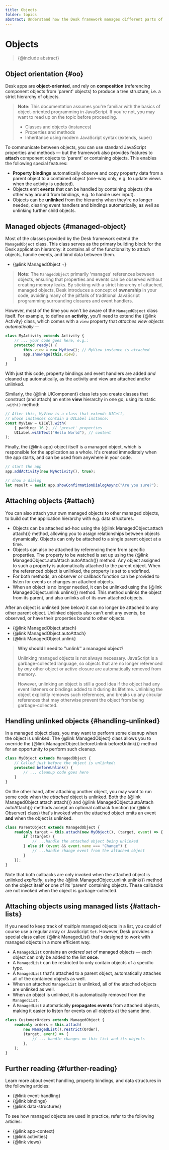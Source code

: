 ```yaml
---
title: Objects
folder: topics
abstract: Understand how the Desk framework manages different parts of your app using a common foundation provided by the ManagedObject class.
---
```


# Objects

> {@include abstract}

## Object orientation {#oo}

Desk apps are **object-oriented**, and rely on **composition** (referencing component objects from 'parent' objects) to produce a tree structure, i.e. a strict hierarchy of objects.

> **Note:** This documentation assumes you're familiar with the basics of object-oriented programming in JavaScript. If you're not, you may want to read up on the topic before proceeding.
>
> - Classes and objects (instances)
> - Properties and methods
> - Inheritance using modern JavaScript syntax (extends, super)

To communicate between objects, you can use standard JavaScript properties and methods — but the framework also provides features to **attach** component objects to 'parent' or containing objects. This enables the following special features:

- **Property bindings** automatically observe and copy property data from a parent object to a contained object (one-way only, e.g. to update views when the activity is updated).
- Objects emit **events** that can be handled by containing objects (the other way around from bindings, e.g. to handle user input).
- Objects can be **unlinked** from the hierarchy when they're no longer needed, clearing event handlers and bindings automatically, as well as unlinking further child objects.

## Managed objects {#managed-object}

Most of the classes provided by the Desk framework extend the `ManagedObject` class. This class serves as the primary building block for the Desk application hierarchy: it contains all of the functionality to attach objects, handle events, and bind data between them.

- {@link ManagedObject +}

> **Note:** The `ManagedObject` primarily 'manages' references between objects, ensuring that properties and events can be observed without creating memory leaks. By sticking with a strict hierarchy of attached, managed objects, Desk introduces a concept of **ownership** in your code, avoiding many of the pitfalls of traditional JavaScript programming surrounding closures and event handlers.

However, most of the time you won't be aware of the `ManagedObject` class itself. For example, to define an **activity**, you'll need to extend the {@link Activity} class, which comes with a `view` property that _attaches view objects automatically_ —

```ts
class MyActivity extends Activity {
	// ... your code goes here, e.g.:
	protected ready() {
		this.view = new MyView(); // MyView instance is attached
		app.showPage(this.view);
	}
}
```

With just this code, property bindings and event handlers are added _and_ cleaned up automatically, as the activity and view are attached and/or unlinked.

Similarly, the {@link UIComponent} class lets you create classes that construct (and attach) an entire **view** hierarchy in one go, using its static `.with()` method:

```ts
// After this, MyView is a class that extends UICell,
// whose instances contain a UILabel instance:
const MyView = UICell.with(
	{ padding: 16 }, // 'preset' properties
	UILabel.withText("Hello World"), // content
);
```

Finally, the {@link app} object itself is a managed object, which is responsible for the application as a whole. It's created immediately when the app starts, and can be used from anywhere in your code.

```ts
// start the app
app.addActivity(new MyActivity(), true);

// show a dialog
let result = await app.showConfirmationDialogAsync("Are you sure?");
```

## Attaching objects {#attach}

You can also attach your own managed objects to other managed objects, to build out the application hierarchy with e.g. data structures.

- Objects can be attached ad-hoc using the {@link ManagedObject.attach attach()} method, allowing you to assign relationships between objects dynamically. Objects can only be attached to a single parent object at a time.
- Objects can also be attached by referencing them from specific properties. The property to be watched is set up using the {@link ManagedObject.autoAttach autoAttach()} method. Any object assigned to such a property is automatically attached to the parent object. When the referenced object is unlinked, the property is set to undefined.
- For both methods, an observer or callback function can be provided to listen for events or changes on attached objects.
- When an object is no longer needed, it can be unlinked using the {@link ManagedObject.unlink unlink()} method. This method unlinks the object from its parent, and also unlinks all of its own attached objects.

After an object is unlinked (see below) it can no longer be attached to any other parent object. Unlinked objects also can't emit any events, be observed, or have their properties bound to other objects.

- {@link ManagedObject.attach}
- {@link ManagedObject.autoAttach}
- {@link ManagedObject.unlink}

> **Why should I need to "unlink" a managed object?**
>
> Unlinking managed objects is not always necessary. JavaScript is a garbage-collected language, so objects that are no longer referenced by _any_ other object or active closure are automatically removed from memory.
>
> However, unlinking an object is still a good idea if the object had any event listeners or bindings added to it during its lifetime. Unlinking the object explicitly removes such references, and breaks up any circular references that may otherwise prevent the object from being garbage-collected.

## Handling unlinked objects {#handling-unlinked}

In a managed object class, you may want to perform some cleanup when the object is unlinked. The {@link ManagedObject} class allows you to override the {@link ManagedObject.beforeUnlink beforeUnlink()} method for an opportunity to perform such cleanup.

```ts
class MyObject extends ManagedObject {
	// Called just before the object is unlinked:
	protected beforeUnlink() {
		// ... cleanup code goes here
	}
}
```

On the other hand, after attaching another object, you may want to run some code when the _attached_ object is unlinked. Both the {@link ManagedObject.attach attach()} and {@link ManagedObject.autoAttach autoAttach()} methods accept an optional callback function (or {@link Observer} class) that's invoked when the attached object emits an event **and** when the object is unlinked.

```ts
class ParentObject extends ManagedObject {
	readonly target = this.attach(new MyObject(), (target, event) => {
		if (!target) {
			// ...handle the attached object being unlinked
		} else if (event && event.name === "Change") {
			// ...handle change event from the attached object
		}
	});
}
```

Note that both callbacks are only invoked when the attached object is unlinked _explicitly_, using the {@link ManagedObject.unlink unlink()} method on the object itself **or** one of its 'parent' containing objects. These callbacks are not invoked when the object is garbage-collected.

## Attaching objects using managed lists {#attach-lists}

If you need to keep track of _multiple_ managed objects in a list, you could of course use a regular array or JavaScript `Set`. However, Desk provides a special class called {@link ManagedList} that's designed to work with managed objects in a more efficient way.

- A `ManagedList` contains an _ordered set_ of managed objects — each object can only be added to the list **once**.
- A `ManagedList` can be restricted to only contain objects of a specific type.
- A `ManagedList` that's attached to a parent object, automatically attaches all of the contained objects as well.
- When an attached `ManagedList` is unlinked, all of the attached objects are unlinked as well.
- When an object is unlinked, it is automatically removed from the `ManagedList`.
- A `ManagedList` automatically **propagates events** from attached objects, making it easier to listen for events on all objects at the same time.

```ts
class CustomerOrders extends ManagedObject {
	readonly orders = this.attach(
		new ManagedList().restrict(Order),
		(target, event) => {
			// ... handle changes on this list and its objects
		},
	);
}
```

## Further reading {#further-reading}

Learn more about event handling, property bindings, and data structures in the following articles:

- {@link event-handling}
- {@link bindings}
- {@link data-structures}

To see how managed objects are used in practice, refer to the following articles:

- {@link app-context}
- {@link activities}
- {@link views}
